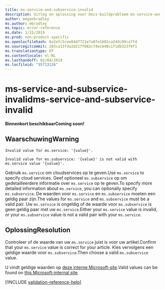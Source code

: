 ```yaml
---
title: ms-service-and-subservice-invalid
description: Uitleg en oplossing voor Docs-buildprobleem ms-service-and-subservice-invalid
author: meganbradley
ms.author: mbradley
ms.topic: error-reference
ms.date: 1/15/2019
ms.prod: non-product-specific
ms.openlocfilehash: 6a2efc5cee04d7721e7a8fe1602ca24dc09ca7fd
ms.sourcegitcommit: 203ca15fda2d217f082c74ec648c1f1db323f9f1
ms.translationtype: HT
ms.contentlocale: nl-NL
ms.lasthandoff: 02/04/2019
ms.locfileid: "55713126"
---
```

# <a name="ms-service-and-subservice-invalid"></a><span data-ttu-id="6925c-103">ms-service-and-subservice-invalid</span><span class="sxs-lookup"><span data-stu-id="6925c-103">ms-service-and-subservice-invalid</span></span>

<span data-ttu-id="6925c-104">**Binnenkort beschikbaar**</span><span class="sxs-lookup"><span data-stu-id="6925c-104">**Coming soon!**</span></span>

## <a name="warning"></a><span data-ttu-id="6925c-105">Waarschuwing</span><span class="sxs-lookup"><span data-stu-id="6925c-105">Warning</span></span>

`Invalid value for ms.service: '{value}'.`

`Invalid value for ms.subservice: '{value}' is not valid with ms.service value '{value}'.`

<span data-ttu-id="6925c-106">Gebruik `ms.service` om cloudservices op te geven.</span><span class="sxs-lookup"><span data-stu-id="6925c-106">Use `ms.service` to specify cloud services.</span></span> <span data-ttu-id="6925c-107">Geef optioneel `ms.subservice` op om gedetailleerdere informatie over `ms.service` op te geven.</span><span class="sxs-lookup"><span data-stu-id="6925c-107">To specify more detailed information about `ms.service`, you can optionally specify `ms.subservice`.</span></span> <span data-ttu-id="6925c-108">De waarden voor `ms.service` en `ms.subservice` moeten een geldig paar zijn.</span><span class="sxs-lookup"><span data-stu-id="6925c-108">The values for `ms.service` and `ms.subservice` must be a valid pair.</span></span> <span data-ttu-id="6925c-109">Uw `ms.service` is ongeldig of de waarde voor `ms.subservice` is geen geldig paar met uw `ms.service`.</span><span class="sxs-lookup"><span data-stu-id="6925c-109">Either your `ms.service` value is invalid, or your `ms.subservice` value is not a valid pair with your `ms.service`.</span></span>

## <a name="resolution"></a><span data-ttu-id="6925c-110">Oplossing</span><span class="sxs-lookup"><span data-stu-id="6925c-110">Resolution</span></span>

<span data-ttu-id="6925c-111">Controleer of de waarde van uw `ms.service` juist is voor uw artikel.</span><span class="sxs-lookup"><span data-stu-id="6925c-111">Confirm that your `ms.service` value is correct for your article.</span></span> <span data-ttu-id="6925c-112">Kies vervolgens een geldige waarde voor `ms.subservice`.</span><span class="sxs-lookup"><span data-stu-id="6925c-112">Then choose a valid `ms.subservice` value.</span></span>

<span data-ttu-id="6925c-113">U vindt geldige waarden op [deze interne Microsoft-site](https://docsmetadatatool.azurewebsites.net/whitelists).</span><span class="sxs-lookup"><span data-stu-id="6925c-113">Valid values can be found on [this Microsoft-internal site](https://docsmetadatatool.azurewebsites.net/whitelists).</span></span>

<!--make sure to add this file to your includes folder and verify the path-->
[!INCLUDE [validation-reference-help](includes/validation-reference-help.md)]
